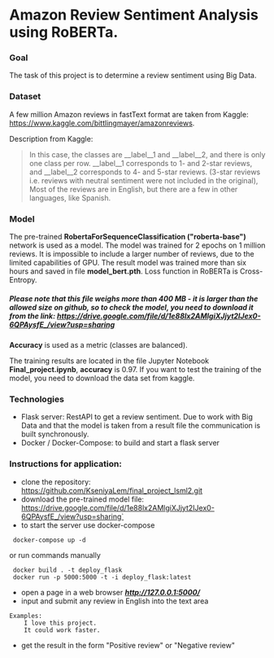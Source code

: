 # Amazon Review Sentiment Analysis using RoBERTa.

### Goal

The task of this project is to determine a review sentiment using Big Data. 

### Dataset
 
A few million Amazon reviews in fastText format are taken from Kaggle:  https://www.kaggle.com/bittlingmayer/amazonreviews.

Description from Kaggle:
> In this case, the classes are __label__1 and __label__2, and there is only one class per row.
__label__1 corresponds to 1- and 2-star reviews, and __label__2 corresponds to 4- and 5-star reviews.
(3-star reviews i.e. reviews with neutral sentiment were not included in the original),
Most of the reviews are in English, but there are a few in other languages, like Spanish.


### Model

The pre-trained **RobertaForSequenceClassification ("roberta-base")** ​network is used as a model. The model was trained for 2 epochs on 1 million reviews. It is impossible to include a larger number of reviews, due to the limited capabilities of GPU. The result model was trained more than six hours and saved in file **model_bert.pth**. Loss function in RoBERTa is Cross-Entropy. 

##### Please note that this file weighs more than 400 MB - it is larger than the allowed size on github, so to check the model, you need to download it from the link: https://drive.google.com/file/d/1e88lx2AMlgiXJjyt2IJex0-6QPAysfE_/view?usp=sharing

**Accuracy** is used as a metric (classes are balanced).

The training results are located in the file Jupyter Notebook **Final_project.ipynb**, **accuracy** is 0.97.
If you want to test the training of the model, you need to download the data set from kaggle.

### Technologies

* Flask server: RestAPI to get a review sentiment. Due to work with Big Data and that the model is taken from a result file the communication is built synchronously.
* Docker / Docker-Compose: to build and start a flask server

### Instructions for application:

* clone the repository: https://github.com/KseniyaLem/final_project_lsml2.git
* download the pre-trained model file: https://drive.google.com/file/d/1e88lx2AMlgiXJjyt2IJex0-6QPAysfE_/view?usp=sharing`
* to start the server use docker-compose 
```
 docker-compose up -d
```
or run commands manually 
```
 docker build . -t deploy_flask
 docker run -p 5000:5000 -t -i deploy_flask:latest
```
* open a page in a web browser ***http://127.0.0.1:5000/***
* input and submit any review in English into the text area
```
Examples:
    I love this project.
    It could work faster.
```
* get the result in the form "Positive review" or "Negative review"